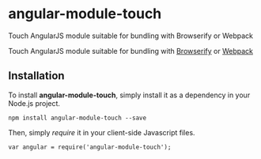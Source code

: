 angular-module-touch
====================

Touch AngularJS module suitable for bundling with Browserify or Webpack

Touch AngularJS module suitable for bundling with [Browserify](http://browserify.org/) or [Webpack](https://webpack.github.io/)

Installation
------------

To install **angular-module-touch**, simply install it as a dependency in your Node.js project.

    npm install angular-module-touch --save

Then, simply *require* it in your client-side Javascript files.

    var angular = require('angular-module-touch');
